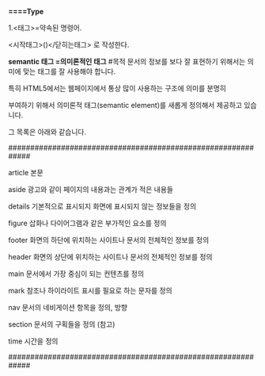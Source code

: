 <strong>====Type</strong>

1.<태그>=약속된 명령어.

<시작태그>()</닫히는태그> 로 작성한다.

<strong>semantic 태그 =의미론적인 태그</strong>
#목적
문서의 정보를 보다 잘 표현하기 위해서는 의미에 맞는 태그를 잘 사용해야 합니다. 

특히 HTML5에서는 웹페이지에서 통상 많이 사용하는 구조에 의미를 분명히 

부여하기 위해서 의미론적 태그(semantic element)를 새롭게 정의해서 제공하고 있습니다. 

그 목록은 아래와 같습니다. 


#############################################################

article	본문

aside	광고와 같이 페이지의 내용과는 관계가 적은 내용들

details	기본적으로 표시되지 화면에 표시되지 않는 정보들을 정의

figure	삽화나 다이어그램과 같은 부가적인 요소를 정의

footer	화면의 하단에 위치하는 사이트나 문서의 전체적인 정보를 정의

header	화면의 상단에 위치하는 사이트나 문서의 전체적인 정보를 정의

main	문서에서 가장 중심이 되는 컨텐츠를 정의

mark	참조나 하이라이트 표시를 필요로 하는 문자를 정의

nav	문서의 네비게이션 항목을 정의, 방향

section	문서의 구획들을 정의 (참고)

time	시간을 정의

#############################################################
